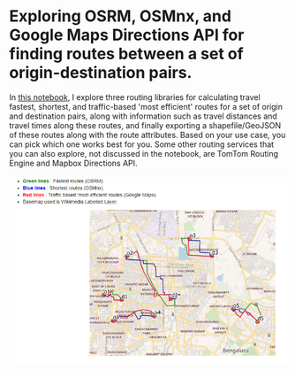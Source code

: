 # Exploring OSRM, OSMnx, and Google Maps Directions API for finding routes between a set of origin-destination pairs.

In [this notebook](https://github.com/rajesvariparasa/spatial-routing-libraries-and-services/blob/main/Routing_Libraries_Services.ipynb), I explore three routing libraries for calculating travel fastest, shortest, and traffic-based 'most efficient' routes for a set of origin and destination pairs, along with information such as travel distances and travel times along these routes, and finally exporting a shapefile/GeoJSON of these routes along with the route attributes. Based on your use case, you can pick which one works best for you. Some other routing services that you can also explore, not discussed in the notebook, are TomTom Routing Engine and Mapbox Directions API. 

<img src = https://github.com/rajesvariparasa/spatial-routing-libraries-and-services/blob/main/routes1.PNG>
